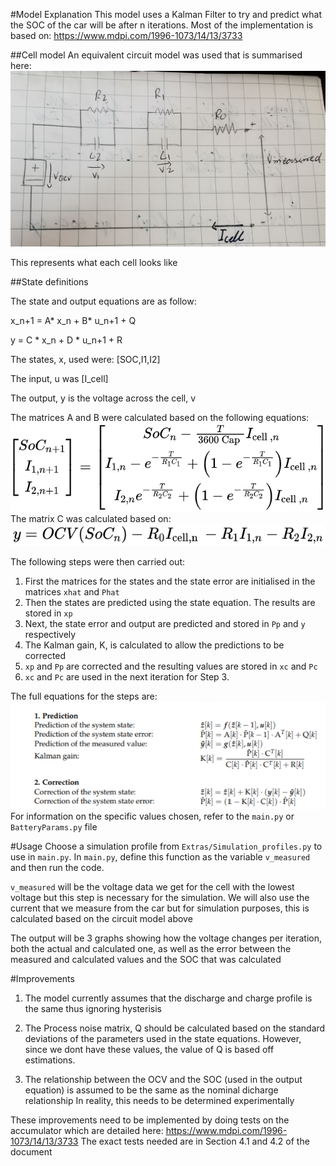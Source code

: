 
#Model Explanation
This model uses a Kalman Filter to try and predict what the SOC of the car will be after n iterations. Most of the 
implementation is based on: https://www.mdpi.com/1996-1073/14/13/3733


##Cell model
An equivalent circuit model was used that is summarised here:
![Model](Images/Model.jpg)


This represents what each cell looks like

##State definitions

The state and output equations are as follow:

x_n+1 = A* x_n + B* u_n+1 + Q

y = C * x_n + D * u_n+1 + R

The states, x, used were: [SOC,I1,I2]

The input, u was [I_cell]

The output, y is the voltage across the cell, v

The matrices A and B were calculated based on the following equations:
![A+B](Images/A+B.png)
The matrix C was calculated based on:
![C](Images/C.png)

The following steps were then carried out:

1. First the matrices for the states and the state error are initialised in the matrices `xhat` and `Phat`
2. Then the states are predicted using the state equation. The results are stored in `xp`
3. Next, the state error and output are predicted and stored in `Pp` and `y` respectively
4. The Kalman gain, K, is calculated to allow the predictions to be corrected
5. `xp` and `Pp` are corrected and the resulting values are stored in `xc` and `Pc`
6. `xc` and `Pc` are used in the next iteration for Step 3.


The full equations for the steps are:
![Method](Images/Screenshot%20(55).png)
For information on the specific values chosen, refer to the `main.py` or `BatteryParams.py` file

#Usage 
Choose a simulation profile from `Extras/Simulation_profiles.py` to use in `main.py`. In `main.py`, define this function as the variable
`v_measured` and then run the code.

`v_measured` will be the voltage data we get for the cell with the lowest voltage but this step is necessary for the simulation. We will 
also use the current that we measure from the car but for simulation purposes, this is calculated based on the circuit model above

The output will be 3 graphs showing how the voltage changes per iteration, both the actual and calculated one, as well as the error between the measured 
and calculated values and the SOC that was calculated 

#Improvements
1. The model currently assumes that the discharge and charge profile is the same thus ignoring hysterisis
2. The Process noise matrix, Q should be calculated based on the standard deviations of the parameters used in the state equations.
However, since we dont have these values, the value of Q is based off estimations.
   
3. The relationship between the OCV and the SOC (used in the output equation) is assumed to be the same as the nominal dicharge relationship
In reality, this needs to be determined experimentally
   
These improvements need to be implemented by doing tests on the accumulator which are detailed here: https://www.mdpi.com/1996-1073/14/13/3733
The exact tests needed are in Section 4.1 and 4.2 of the document
